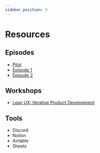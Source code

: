 ```yaml
---
sidebar_position: 9
---
```


# Resources

## Episodes

- [Pilot](https://docs.google.com/presentation/d/1rOSQp4Jb2JrHJH2YvCeQJCOLzLZxWZMNlDh8l5PKKes/edit#slide=id.gc078a9810a_1_5)
- [Episode 1](https://docs.google.com/presentation/d/1ZffZYCtPID-35FkYxFxCWA-1OL-lTvSSk-6qyAANBcU/edit#slide=id.p)
- [Episode 2](https://docs.google.com/presentation/d/1gfwY8IbYvDZcLUCyDmf6kl-KFR8LYYMxtuQfi9oJ4E0/edit#slide=id.p)

## Workshops

- [Lean UX: Iterative Product Development](https://drive.google.com/file/d/1tDS4tubgm6eTFA_fj1ABwvMVGFQAadx4/view?usp=sharing)

## Tools

- Discord
- Notion
- Airtable
- Sheets
